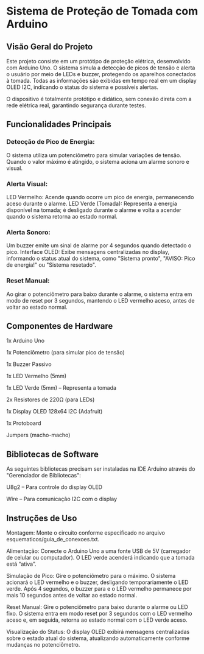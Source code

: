 # Sistema de Proteção de Tomada com Arduino
## Visão Geral do Projeto

Este projeto consiste em um protótipo de proteção elétrica, desenvolvido com Arduino Uno. O sistema simula a detecção de picos de tensão e alerta o usuário por meio de LEDs e buzzer, protegendo os aparelhos conectados à tomada. Todas as informações são exibidas em tempo real em um display OLED I2C, indicando o status do sistema e possíveis alertas.

O dispositivo é totalmente protótipo e didático, sem conexão direta com a rede elétrica real, garantindo segurança durante testes.

## Funcionalidades Principais

### Detecção de Pico de Energia: 

O sistema utiliza um potenciômetro para simular variações de tensão. Quando o valor máximo é atingido, o sistema aciona um alarme sonoro e visual.

### Alerta Visual:

LED Vermelho: Acende quando ocorre um pico de energia, permanecendo aceso durante o alarme.
LED Verde (Tomada): Representa a energia disponível na tomada; é desligado durante o alarme e volta a acender quando o sistema retorna ao estado normal.

### Alerta Sonoro: 

Um buzzer emite um sinal de alarme por 4 segundos quando detectado o pico.
Interface OLED: Exibe mensagens centralizadas no display, informando o status atual do sistema, como "Sistema pronto", "AVISO: Pico de energia!" ou "Sistema resetado".

### Reset Manual: 

Ao girar o potenciômetro para baixo durante o alarme, o sistema entra em modo de reset por 3 segundos, mantendo o LED vermelho aceso, antes de voltar ao estado normal.

## Componentes de Hardware

1x Arduino Uno

1x Potenciômetro (para simular pico de tensão)

1x Buzzer Passivo

1x LED Vermelho (5mm)

1x LED Verde (5mm) – Representa a tomada

2x Resistores de 220Ω (para LEDs)

1x Display OLED 128x64 I2C (Adafruit)

1x Protoboard

Jumpers (macho-macho)

## Bibliotecas de Software

As seguintes bibliotecas precisam ser instaladas na IDE Arduino através do "Gerenciador de Bibliotecas":

U8g2 – Para controle do display OLED

Wire – Para comunicação I2C com o display

## Instruções de Uso
Montagem: Monte o circuito conforme especificado no arquivo esquematicos/guia_de_conexoes.txt.

Alimentação: Conecte o Arduino Uno a uma fonte USB de 5V (carregador de celular ou computador). O LED verde acenderá indicando que a tomada está “ativa”.

Simulação de Pico: Gire o potenciômetro para o máximo. O sistema acionará o LED vermelho e o buzzer, desligando temporariamente o LED verde. Após 4 segundos, o buzzer para e o LED vermelho permanece por mais 10 segundos antes de voltar ao estado normal.

Reset Manual: Gire o potenciômetro para baixo durante o alarme ou LED fixo. O sistema entra em modo reset por 3 segundos com o LED vermelho aceso e, em seguida, retorna ao estado normal com o LED verde aceso.

Visualização do Status: O display OLED exibirá mensagens centralizadas sobre o estado atual do sistema, atualizando automaticamente conforme mudanças no potenciômetro.
